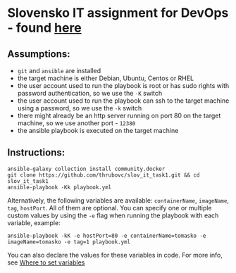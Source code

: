 # Slovensko IT assignment for DevOps - found [here](https://gitlab.com/devops301/hireme/-/tree/master/task1)

## Assumptions:
* `git` and `ansible` are installed
* the target machine is either Debian, Ubuntu, Centos or RHEL
* the user account used to run the playbook is root or has sudo rights with password authentication, so we use the `-K` switch
* the user account used to run the playbook can ssh to the target machine using a password, so we use the `-k` switch
* there might already be an http server running on port 80 on the target machine, so we use another port - `12380`
* the ansible playbook is executed on the target machine

## Instructions:
`ansible-galaxy collection install community.docker`<br>
`git clone https://github.com/thrubovc/slov_it_task1.git && cd slov_it_task1`<br>
`ansible-playbook -Kk playbook.yml`

Alternatively, the following variables are available: `containerName`, `imageName`, `tag`, `hostPort`. All of them are optional. You can specify one or multiple custom values by using the `-e` flag when running the playbook with each variable, example:

`ansible-playbook -kK -e hostPort=80 -e containerName=tomasko -e imageName=tomasko -e tag=1 playbook.yml`

You can also declare the values for these variables in code. For more info, see [Where to set variables](https://docs.ansible.com/ansible/latest/user_guide/playbooks_variables.html#where-to-set-variables)
